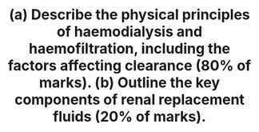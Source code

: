 ---
title: "(a) Describe the physical principles of haemodialysis and haemofiltration, including the factors affecting clearance (80% of marks). (b) Outline the key components of renal replacement fluids (20% of marks)."
entityType: SAQ
exam: PEX
college: CICM
year: 2024
sitting: A
question: 4
passRate: 73
EC_expectedDomains:
- "the principles of haemodialysis, solute movement across a semipermeable membrane by diffusion and its dependency on the solute characteristics (size, charge, protein binding, volume of distribution) the dialysis membrane properties (porosity, thickness, surface area), the concentration gradient of substance in dialysate to blood and the rate of solute delivery (blood flow vs dialysate rate)"
- "Haemofiltration, solute movement across semipermeable membrane by diffusion and required a discussion of the effect of transmembrane pressure, blood flow, effluent/ultrafiltration rate, plasma oncotic pressure, solute concentration in plasma water and the Sieving coefficient on the clearance."
- "a brief representation of the substances found in renal replacement fluids including major electrolytes at near physiological concentrations (sodium, potassium, calcium, magnesium, and phosphate) and when these might be varied i.e. no calcium in citrate anticoagulation, less potassium in hyperkalaemia"
- "the inclusion of a buffer (such as bicarbonate, lactate or citrate), water and the absence of colloid"
EC_extraCredit:
EC_errorsCommon:
---
